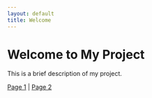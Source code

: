 ```yaml
---
layout: default
title: Welcome
---
```


# Welcome to My Project

This is a brief description of my project.

[Page 1](page1.html) | [Page 2](page2.html)

